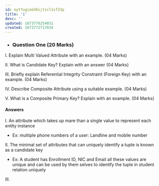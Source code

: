 ```yaml
---
id: oytfugiem36ijtzcl1vf23p
title: '1'
desc: ''
updated: 1673776254031
created: 1673772717034
---
```


- ### **Question One (20 Marks)**

I. Explain Multi Valued Attribute with an example. (04 Marks)

II. What is Candidate Key? Explain with an answer (04 Marks)

III. Briefly explain Referential Integrity Constraint (Foreign Key) with an example. (04 Marks)

IV. Describe Composite Attribute using a suitable example. (04 Marks)

V. What is a Composite Primary Key? Explain with an example. (04 Marks)

#### **Answers**

I. An attribute which takes up mare than a single value to represent each entity instance

- Ex: multiple phone numbers of a user: Landline and mobile number

II. The minimal set of attributes that can uniquely identify a tuple is known as a candidate key

- Ex: A student has Enrollment ID, NIC and Email all these values are unique and can be used by them selves to identify the tuple in student relation uniquely

III. 